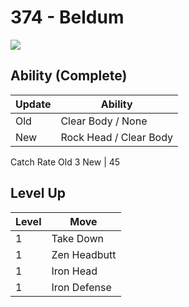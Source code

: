 # 374 - Beldum
![][374]

## Ability (Complete)

Update | Ability
---    | ---
Old    | Clear Body / None
New    | Rock Head / Clear Body

Catch Rate
Old     3
New    | 45

## Level Up

Level | Move
---   | ---
  1   | Take Down
  1   | Zen Headbutt
  1   | Iron Head
  1   | Iron Defense



[374]: /img/pokemon/374.png
